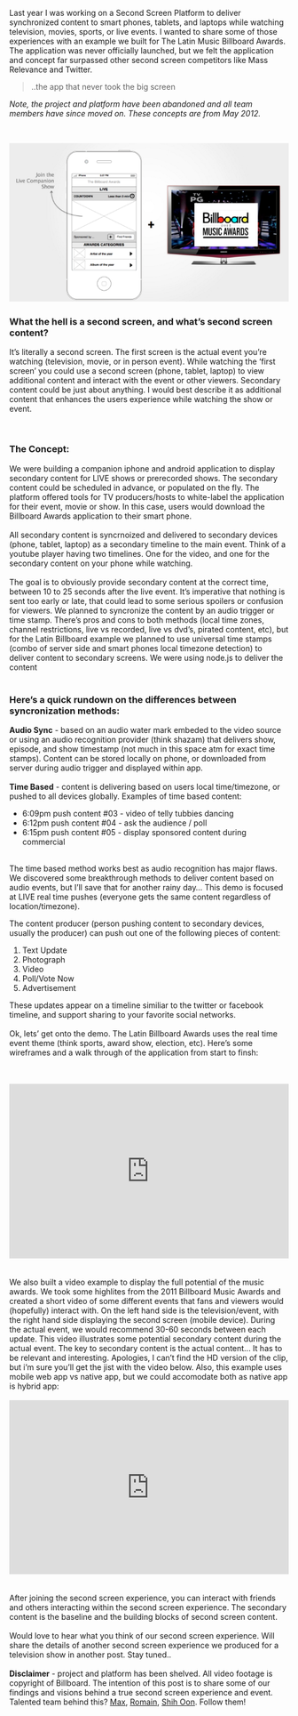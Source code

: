 

Last year I was working on a Second Screen Platform to deliver synchronized content to smart phones, tablets, and laptops while watching television, movies, sports, or live events. I wanted to share some of those experiences with an example we built for The Latin Music Billboard Awards. The application was never officially launched, but we felt the application and concept far surpassed other second screen competitors like Mass Relevance and Twitter. 

> ..the app that never took the big screen

<i>Note, the project and platform have been abandoned and all team members have since moved on. These concepts are from May 2012.</i>

<br>

<!-- more -->

![](/assets/img/latin-billboard-second-screen-concept.png)


<p><h3>What the hell is a second screen, and what’s second screen content?</h3>

It’s literally a second screen. The first screen is the actual event you’re watching (television, movie, or in person event). While watching the ‘first screen’ you could use a second screen (phone, tablet, laptop) to view additional content and interact with the event or other viewers. Secondary content could be just about anything. I would best describe it as additional content that enhances the users experience while watching the show or event.</p>
<br>


<h3>The Concept:</h3>
We were building a companion iphone and android application to display secondary content for LIVE shows or prerecorded shows. The secondary content could be scheduled in advance, or populated on the fly. The platform offered tools for TV producers/hosts to white-label the application for their event, movie or show. In this case, users would download the Billboard Awards application to their smart phone.
<br>
<br>
All secondary content is syncrnoized and delivered to secondary devices (phone, tablet, laptop) as a secondary timeline to the main event. Think of a youtube player having two timelines. One for the video, and one for the secondary content on your phone while watching. 
<br>
<br>
The goal is to obviously provide secondary content at the correct time, between 10 to 25 seconds after the live event. It’s imperative that nothing is sent too early or late, that could lead to some serious spoilers or confusion for viewers. We planned to syncronize the content by an audio trigger or time stamp. There’s pros and cons to both methods (local time zones, channel restrictions, live vs recorded, live vs dvd’s, pirated content, etc), but for the Latin Billboard example we planned to use universal time stamps (combo of server side and smart phones local timezone detection) to deliver content to secondary screens. We were using node.js to deliver the content
<br>
<br>



<h3>Here’s a quick rundown on the differences between syncronization methods:</h3>
<b>Audio Sync</b> - based on an audio water mark embeded to the video source or using an audio recognition provider (think shazam) that delivers show, episode, and show timestamp (not much in this space atm for exact time stamps). Content can be stored locally on phone, or downloaded from server during audio trigger and displayed within app.
<br>
<br>
<b>Time Based</b> - content is delivering based on users local time/timezone, or pushed to all devices globally. Examples of time based content:
<ul>
<li>6:09pm push content #03 - video of telly tubbies dancing
<li>6:12pm push content #04 - ask the audience / poll
<li>6:15pm push content #05 - display sponsored content during commercial
</ul>
<br>
The time based method works best as audio recognition has major flaws. We discovered some breakthrough methods to deliver content based on audio events, but I’ll save that for another rainy day… This demo is focused at LIVE real time pushes (everyone gets the same content regardless of location/timezone). 

The content producer (person pushing content to secondary devices, usually the producer) can push out one of the following pieces of content: 

<ol>
<li>Text Update</li>
<li>Photograph</li>
<li>Video</li>
<li>Poll/Vote Now</li>
<li>Advertisement</li>
</ol>


These updates appear on a timeline similiar to the twitter or facebook timeline, and support sharing to your favorite social networks. 
<br>
<br>
Ok, lets’ get onto the demo. The Latin Billboard Awards uses the real time event theme (think sports, award show, election, etc). Here’s some wireframes and a walk through of the application from start to finsh:

<br>
<br>

<style>.embed-container { position: relative; padding-bottom: 56.25%; padding-top: 30px; height: 0; overflow: hidden; max-width: 100%; height: auto; } .embed-container iframe, .embed-container object, .embed-container embed { position: absolute; top: 0; left: 0; width: 100%; height: 100%; }</style><div class='embed-container'><iframe src='http://www.slideshare.net/slideshow/embed_code/30353103' frameborder='0' allowfullscreen></iframe></div>

<br>
<br>
We also built a video example to display the full potential of the music awards. We took some highlites from the 2011 Billboard Music Awards and created a short video of some different events that fans and viewers would (hopefully) interact with. On the left hand side is the television/event, with the right hand side displaying the second screen (mobile device). During the actual event, we would recommend 30-60 seconds between each update. This video illustrates some potential secondary content during the actual event. The key to secondary content is the actual content... It has to be relevant and interesting. Apologies, I can’t find the HD version of the clip, but i’m sure you’ll get the jist with the video below. Also, this example uses mobile web app vs native app, but we could accomodate both as native app is hybrid app:
<br>
<br>

<style>.embed-container { position: relative; padding-bottom: 56.25%; padding-top: 30px; height: 0; overflow: hidden; max-width: 100%; height: auto; } .embed-container iframe, .embed-container object, .embed-container embed { position: absolute; top: 0; left: 0; width: 100%; height: 100%; }</style><div class='embed-container'><iframe src='http://player.vimeo.com/video/67352980' frameborder='0' allowfullscreen></iframe></div>


<br>
<br>
After joining the second screen experience, you can interact with friends and others interacting within the second screen experience. The secondary content is the baseline and the building blocks of second screen content. 
<br>
<br>
Would love to hear what you think of our second screen experience. Will share the details of another second screen experience we produced for a television show in another post. Stay tuned..
<br>
<br>
<b>Disclaimer</b> - project and platform has been shelved. All video footage is copyright of Billboard. The intention of this post is to share some of our findings and visions behind a true second screen experience and event. Talented team behind this? <a target="_blank" href="https://twitter.com/maxparm" rel="nofollow">Max</a>,  <a target="_blank" href="https://twitter.com/dirb" rel="nofollow">Romain</a>, <a target="_blank" href="https://twitter.com/mechastorm" rel="nofollow">Shih Oon</a>. Follow them!</p>



